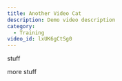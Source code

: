 ```yaml
---
title: Another Video Cat
description: Demo video description
category: 
  - Training
video_id: lxUK6gCtSg0
---
```



stuff

more stuff